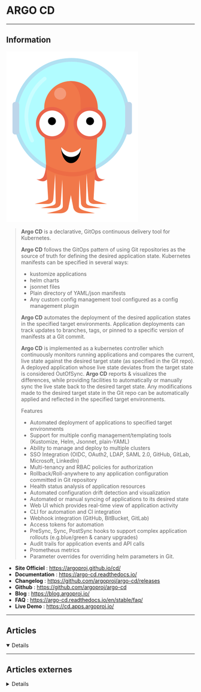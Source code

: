 # ARGO CD
----

## <i class="fa-solid fa-hashtag"></i> Information

![Logo](../../_media/apps/argocd/argocd_logo.png ':size=250 :no-zoom')


> <i class="fa-solid fa-quote-left"></i> **Argo CD** is a declarative, GitOps continuous delivery tool for Kubernetes.
> 
> **Argo CD** follows the GitOps pattern of using Git repositories as the source of truth for defining the desired application state. Kubernetes manifests can be specified in several ways:
>
> - kustomize applications
> - helm charts
> - jsonnet files
> - Plain directory of YAML/json manifests
> - Any custom config management tool configured as a config management plugin
>
> **Argo CD** automates the deployment of the desired application states in the specified target environments. Application deployments can track updates to branches, tags, or pinned to a specific version of manifests at a Git commit.
> 
> **Argo CD** is implemented as a kubernetes controller which continuously monitors running applications and compares the current, live state against the desired target state (as specified in the Git repo). A deployed application whose live state deviates from the target state is considered OutOfSync. **Argo CD** reports & visualizes the differences, while providing facilities to automatically or manually sync the live state back to the desired target state. Any modifications made to the desired target state in the Git repo can be automatically applied and reflected in the specified target environments.
> 
> Features
>
> - Automated deployment of applications to specified target environments
> - Support for multiple config management/templating tools (Kustomize, Helm, Jsonnet, plain-YAML)
> - Ability to manage and deploy to multiple clusters
> - SSO Integration (OIDC, OAuth2, LDAP, SAML 2.0, GitHub, GitLab, Microsoft, LinkedIn)
> - Multi-tenancy and RBAC policies for authorization
> - Rollback/Roll-anywhere to any application configuration committed in Git repository
> - Health status analysis of application resources
> - Automated configuration drift detection and visualization
> - Automated or manual syncing of applications to its desired state
> - Web UI which provides real-time view of application activity
> - CLI for automation and CI integration
> - Webhook integration (GitHub, BitBucket, GitLab)
> - Access tokens for automation
> - PreSync, Sync, PostSync hooks to support complex application rollouts (e.g.blue/green & canary upgrades)
> - Audit trails for application events and API calls
> - Prometheus metrics
> - Parameter overrides for overriding helm parameters in Git. <i class="fa-solid fa-quote-left fa-rotate-180"></i>


- <i class="fa-solid fa-globe"></i> **Site Officiel** : https://argoproj.github.io/cd/
- <i class="fa-solid fa-book"></i> **Documentation** : https://argo-cd.readthedocs.io/
- <i class="fa-solid fa-file-circle-question"></i> **Changelog** : https://github.com/argoproj/argo-cd/releases
- <i class="fa-brands fa-github"></i> **Github** : https://github.com/argoproj/argo-cd
- <i class="fab fa-blogger-b"></i> **Blog** : https://blog.argoproj.io/
- <i class="far fa-question-circle"></i> **FAQ** : https://argo-cd.readthedocs.io/en/stable/faq/
- <i class="far fa-calendar-alt"></i> **Live Demo** : https://cd.apps.argoproj.io/

---

## <i class="fa-regular fa-newspaper"></i> Articles

<details open>

</details>

---

## <i class="fa-solid fa-glasses"></i> Articles externes

<details>

- [3 patterns for deploying Helm charts with Argo CD](https://developers.redhat.com/articles/2023/05/25/3-patterns-deploying-helm-charts-argocd)
- [A Comprehensive Overview of Argo CD Architectures – 2024](https://codefresh.io/blog/a-comprehensive-overview-of-argo-cd-architectures-2024/)
- [A Fully Argo-Based Ecosystem For Continuous Delivery and Deployment](https://codefresh.io/blog/a-fully-argo-based-ecosystem-for-continuous-delivery-and-deployment/)
- [Applied GitOps with Argo CD](https://thenewstack.io/applied-gitops-with-argocd/)
- [Argo CD - GitOps Continuous Delivery for Kubernetes](https://www.youtube.com/watch?v=aWDIQMbp1cc&feature=youtu.be&t=1m4s)
- [Argo CD and Codefresh GitOps Security Updates 3/18/2024 – Preventing Brute-Force and Denial of Service](https://codefresh.io/blog/argo-cd-and-codefresh-gitops-security-updates-3-18-2024-preventing-brute-force-and-denial-of-service/)
- [Argo CD and Tekton: Match made in Kubernetes heaven](https://developers.redhat.com/blog/2020/11/03/argo-cd-and-tekton-match-made-in-kubernetes-heaven)
- [Argo CD Application Dependencies](https://codefresh.io/blog/argo-cd-application-dependencies/)
- [Argo CD Best Practices](https://codefresh.io/blog/argo-cd-best-practices/)
- [Argo CD: Applying GitOps Principles To Manage Production Environment In Kubernetes](https://youtu.be/vpWQeoaiRM4)
- [Automate CI/CD on pull requests with Argo CD ApplicationSets](https://developers.redhat.com/articles/2022/04/05/automate-cicd-pull-requests-argo-cd-applicationsets)
- [Automation of Everything - How To Combine Argo Events, Workflows & Pipelines, CD, and Rollouts](https://youtu.be/XNXJtxkUKeY)
- [Awesome-Argo: A Curated List of Awesome Projects and Resources Related to Argo](https://github.com/terrytangyuan/awesome-argo)
- [CI/CD in Light Speed with K8s and Argo CD](https://www.youtube.com/watch?v=OdzH82VpMwI&feature=youtu.be)
- [Combining Argo CD (GitOps), Crossplane (Control Plane), And KubeVela (OAM)](https://youtu.be/eEcgn_gU3SM)
- [Comparison of Argo CD, Spinnaker, Jenkins X, and Tekton](https://www.inovex.de/blog/spinnaker-vs-argo-cd-vs-tekton-vs-jenkins-x/)
- [Couchbase - How To Run a Database Cluster in Kubernetes Using Argo CD](https://youtu.be/nkPoPaVzExY)
- [Creating Temporary Preview Environments Based On Pull Requests With Argo CD And Codefresh](https://codefresh.io/continuous-deployment/creating-temporary-preview-environments-based-pull-requests-argo-cd-codefresh/)
- [Decentralized GitOps over environments](https://blogs.sap.com/2021/05/06/decentralized-gitops-over-environments/)
- [Deploy Argo CD with Ingress and TLS in Three Steps: No YAML Yak Shaving Required](https://itnext.io/deploy-argo-cd-with-ingress-and-tls-in-three-steps-no-yaml-yak-shaving-required-bc536d401491)
- [Deploying Microservices with GitOps](https://codefresh.io/blog/deploying-microservices-with-gitops/)
- [Dynamically scale the Argo CD application controller with OpenShift GitOps 1.10](https://developers.redhat.com/articles/2023/09/26/dynamically-scale-argo-cd-application-controller-openshift-gitops-110)
- [Enterprise CI/CD Best Practices – Part 1](https://codefresh.io/blog/enterprise-ci-cd-best-practices-part-1/)
- [Environments Based On Pull Requests (PRs): Using Argo CD To Apply GitOps Principles On Previews](https://youtu.be/cpAaI8p4R60)
- [From code to production with OpenShift Pipelines and Argo CD](https://developers.redhat.com/blog/2020/09/10/from-code-to-production-with-openshift-pipelines-and-argo-cd)
- [Getting Started with ArgoCD for GitOps Deployments](https://youtu.be/AvLuplh1skA)
- [Getting Started With GitOps and Argo CD](https://codefresh.io/blog/getting-started-with-gitops-and-argo-cd/)
- [GitOps Continuous Delivery with Argo and Codefresh](https://codefresh.io/events/cncf-member-webinar-gitops-continuous-delivery-argo-codefresh/)
- [GitOps Deployment and Kubernetes - using Argo CD](https://medium.com/riskified-technology/gitops-deployment-and-kubernetes-f1ab289efa4b)
- [GitOps for Kubeflow using Argo CD](https://v0-6.kubeflow.org/docs/use-cases/gitops-for-kubeflow/)
- [GitOps Toolsets on Kubernetes with CircleCI and Argo CD](https://www.digitalocean.com/community/tutorials/webinar-series-gitops-tool-sets-on-kubernetes-with-circleci-and-argo-cd)
- [GitOps Without Pipelines With ArgoCD Image Updater](https://youtu.be/avPUQin9kzU)
- [How to Apply GitOps to Everything - Combining Argo CD and Crossplane](https://youtu.be/yrj4lmScKHQ)
- [How to create Argo CD Applications Automatically using ApplicationSet? "Automation of GitOps"](https://amralaayassen.medium.com/how-to-create-argocd-applications-automatically-using-applicationset-automation-of-the-gitops-59455eaf4f72)
- [How to deploy single sign-on as code using GitOps](https://developers.redhat.com/articles/2023/04/10/how-deploy-single-sign-code-using-gitops)
- [How to Install and Upgrade Argo CD](https://codefresh.io/blog/how-to-install-and-upgrade-argo-cd/)
- [How to Kustomize your Codefresh/Argo Runtime](https://codefresh.io/blog/how-to-kustomize-your-codefresh-argo-runtime/)
- [How to Preview and Diff Your Argo CD Deployments](https://codefresh.io/blog/argo-cd-preview-diff/)
- [Introducing GitOps Versions: A Unified Way to Version Your Argo CD Applications](https://codefresh.io/blog/argocd-gitops-versions/)
- [Introducing Products: A Tool to Model Argo CD Application Relationships and Promotions](https://codefresh.io/blog/argocd-promotions-with-products/)
- [Introduction to Argo CD : Kubernetes DevOps CI/CD](https://www.youtube.com/watch?v=2WSJF7d8dUg&feature=youtu.be)
- [Machine Learning as Code](https://www.youtube.com/watch?v=VXrGp5er1ZE&t=0s&index=135&list=PLj6h78yzYM2PZf9eA7bhWnIh_mK1vyOfU). Among other things, describes how Kubeflow uses Argo CD to implement GitOPs for ML
- [Manage namespaces in multitenant clusters with Argo CD, Kustomize, and Helm](https://developers.redhat.com/articles/2022/04/13/manage-namespaces-multitenant-clusters-argo-cd-kustomize-and-helm)
- [Multi-Service Progressive Delivery with Argo Rollouts](https://codefresh.io/blog/multi-service-progressive-delivery-with-argo-rollouts/)
- [Multiple sources for Argo CD applications](https://developers.redhat.com/articles/2023/02/20/multiple-sources-argo-cd-applications)
- [Multiple sources for Argo CD applications](https://developers.redhat.com/articles/2023/02/20/multiple-sources-argo-cd-applications)
- [Prevent auto-reboot during Argo CD sync with machine configs](https://developers.redhat.com/articles/2021/12/20/prevent-auto-reboot-during-argo-cd-sync-machine-configs)
- [Progressive delivery for Kubernetes Config Maps using Argo Rollouts](https://codefresh.io/blog/progressive-delivery-for-kubernetes-config-maps-using-argo-rollouts/)
- [Progressive Delivery for Stateful Services Using Argo Rollouts](https://codefresh.io/blog/progressive-delivery-for-stateful-services-using-argo-rollouts/)
- [Scaling Argo CD Securely in 2024](https://codefresh.io/blog/scaling-argo-cd-securely-in-2024/)
- [Serverless, Tekton, and Argo CD: How to craft modern CI/CD workflows | DevNation Tech Talk](https://developers.redhat.com/devnation/tech-talks/serverless-tekton-argocd)
- [Setting up Argo CD with Helm](https://www.arthurkoziel.com/setting-up-argocd-with-helm/)
- [Simplify and Automate Deployments Using GitOps with IBM Multicloud Manager 3.1.2](https://www.ibm.com/cloud/blog/simplify-and-automate-deployments-using-gitops-with-ibm-multicloud-manager-3-1-2)
- [Six Critical Blindspots While Securing Argo CD](https://dnastacio.medium.com/gitops-argocd-security-cbb6fb6378bb)
- [Solving configuration drift using GitOps with Argo CD](https://www.cncf.io/blog/2020/12/17/solving-configuration-drift-using-gitops-with-argo-cd/)
- [Stay up to date with Argo CD and Renovate](https://mjpitz.com/blog/2020/12/03/renovate-your-gitops/)
- [Tutorial: Everything You Need To Become A GitOps Ninja](https://www.youtube.com/watch?v=r50tRQjisxw) 90m tutorial on GitOps and Argo CD.
- [Unveil the Secret Ingredients of Continuous Delivery at Enterprise Scale with Argo CD](https://akuity.io/blog/unveil-the-secret-ingredients-of-continuous-delivery-at-enterprise-scale-with-argocd-kubecon-china-2021/)
- [Using Argo CD & Datree for Stable Kubernetes CI/CD Deployments](https://youtu.be/17894DTru2Y)
- [Using Argo CD and Kustomize for ConfigMap Rollouts](https://codefresh.io/blog/using-argo-cd-and-kustomize-for-configmap-rollouts/)
- [Using Argo CDs new Config Management Plugins to Build Kustomize, Helm, and More](https://codefresh.io/blog/using-argo-cds-new-config-management-plugins-to-build-kustomize-helm-and-more/)
- [Welcome to the Argo CD Tutorial](https://redhat-scholars.github.io/argocd-tutorial/argocd-tutorial/index.html?sc_cid=7013a000002q0QMAAY)
- [Why You Should Choose Argo CD for GitOps](https://codefresh.io/blog/why-you-should-choose-argo-cd-for-gitops/)

</details>